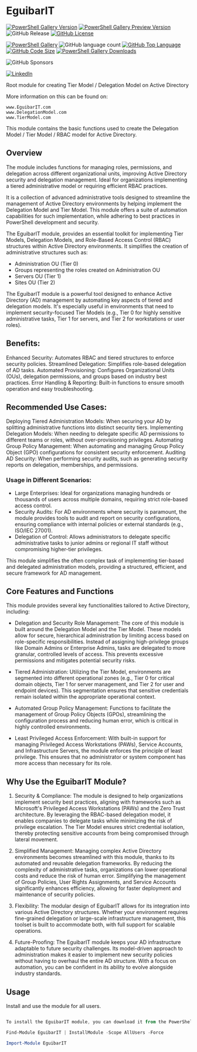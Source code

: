 # EguibarIT

[![PowerShell Gallery Version](https://img.shields.io/powershellgallery/v/EguibarIT.svg)](https://www.powershellgallery.com/packages/EguibarIT)
[![PowerShell Gallery Preview Version](https://img.shields.io/powershellgallery/vpre/EguibarIT.svg?label=powershell%20gallery%20preview&colorB=yellow)](https://www.powershellgallery.com/packages/EguibarIT)
![GitHub Release](https://img.shields.io/github/v/release/vreguibar/EguibarIT)
[![GitHub License](https://img.shields.io/github/license/vreguibar/EguibarIT.svg)](https://github.com/vreguibar/EguibarIT)

[![PowerShell Gallery](https://img.shields.io/powershellgallery/p/EguibarIT.svg)](https://www.powershellgallery.com/packages/EguibarIT)
![GitHub language count](https://img.shields.io/github/languages/count/vreguibar/EguibarIT)
[![GitHub Top Language](https://img.shields.io/github/languages/top/vreguibar/EguibarIT.svg)](https://github.com/vreguibar/EguibarIT)
[![GitHub Code Size](https://img.shields.io/github/languages/code-size/vreguibar/EguibarIT.svg)](https://github.com/vreguibar/EguibarIT)
[![PowerShell Gallery Downloads](https://img.shields.io/powershellgallery/dt/EguibarIT.svg)](https://www.powershellgallery.com/packages/EguibarIT)

![GitHub Sponsors](https://img.shields.io/github/sponsors/vreguibar)

[![LinkedIn](https://img.shields.io/badge/LinkedIn-VicenteRodriguezEguibar-0077B5.svg?logo=LinkedIn)](https://www.linkedin.com/in/VicenteRodriguezEguibar)

Root module for creating Tier Model / Delegation Model on Active Directory

More information on this can be found on:

    www.EguibarIT.com
    www.DelegationModel.com
    www.TierModel.com

This module contains the basic functions used to create the Delegation Model / Tier Model / RBAC model for Active Directory.

## Overview

The module includes functions for managing roles, permissions, and delegation across different organizational units, improving Active Directory security and delegation management. Ideal for organizations implementing a tiered administrative model or requiring efficient RBAC practices.

It is a collection of advanced administrative tools designed to streamline the management of Active Directory environments by helping implement the Delegation Model and Tier Model. This module offers a suite of automation capabilities for such implementation, while adhering to best practices in PowerShell development and security.

The EguibarIT module,  provides an essential toolkit for implementing Tier Models, Delegation Models, and Role-Based Access Control (RBAC) structures within Active Directory environments. It simplifies the creation of administrative structures such as:

* Administration OU (Tier 0)
* Groups representing the roles created on Administration OU
* Servers OU (Tier 1)
* Sites OU (Tier 2)

The EguibarIT module is a powerful tool designed to enhance Active Directory (AD) management by automating key aspects of tiered and delegation models. It's especially useful in environments that need to implement security-focused Tier Models (e.g., Tier 0 for highly sensitive administrative tasks, Tier 1 for servers, and Tier 2 for workstations or user roles).

## Benefits:
Enhanced Security: Automates RBAC and tiered structures to enforce security policies.
Streamlined Delegation: Simplifies role-based delegation of AD tasks.
Automated Provisioning: Configures Organizational Units (OUs), delegation permissions, and groups based on industry best practices.
Error Handling & Reporting: Built-in functions to ensure smooth operation and easy troubleshooting.

## Recommended Use Cases:
Deploying Tiered Administration Models: When securing your AD by splitting administrative functions into distinct security tiers.
Implementing Delegation Models: When needing to delegate specific AD permissions to different teams or roles, without over-provisioning privileges.
Automating Group Policy Management: When automating and managing Group Policy Object (GPO) configurations for consistent security enforcement.
Auditing AD Security: When performing security audits, such as generating security reports on delegation, memberships, and permissions.

### Usage in Different Scenarios:
* Large Enterprises: Ideal for organizations managing hundreds or thousands of users across multiple domains, requiring strict role-based access control.
* Security Audits: For AD environments where security is paramount, the module provides tools to audit and report on security configurations, ensuring compliance with internal policies or external standards (e.g., ISO/IEC 27001).
* Delegation of Control: Allows administrators to delegate specific administrative tasks to junior admins or regional IT staff without compromising higher-tier privileges.

This module simplifies the often complex task of implementing tier-based and delegated administration models, providing a structured, efficient, and secure framework for AD management.

## Core Features and Functions
This module provides several key functionalities tailored to Active Directory, including:

* Delegation and Security Role Management: The core of this module is built around the Delegation Model and the Tier Model. These models allow for secure, hierarchical administration by limiting access based on role-specific responsibilities. Instead of assigning high-privilege groups like Domain Admins or Enterprise Admins, tasks are delegated to more granular, controlled levels of access. This prevents excessive permissions and mitigates potential security risks.

* Tiered Administration: Utilizing the Tier Model, environments are segmented into different operational zones (e.g., Tier 0 for critical domain objects, Tier 1 for server management, and Tier 2 for user and endpoint devices). This segmentation ensures that sensitive credentials remain isolated within the appropriate operational context.

* Automated Group Policy Management: Functions to facilitate the management of Group Policy Objects (GPOs), streamlining the configuration process and reducing human error, which is critical in highly controlled environments.

* Least Privileged Access Enforcement: With built-in support for managing Privileged Access Workstations (PAWs), Service Accounts, and Infrastructure Servers, the module enforces the principle of least privilege. This ensures that no administrator or system component has more access than necessary for its role.

## Why Use the EguibarIT Module?
1. Security & Compliance:
The module is designed to help organizations implement security best practices, aligning with frameworks such as Microsoft's Privileged Access Workstations (PAWs) and the Zero Trust architecture. By leveraging the RBAC-based delegation model, it enables companies to delegate tasks while minimizing the risk of privilege escalation. The Tier Model ensures strict credential isolation, thereby protecting sensitive accounts from being compromised through lateral movement.

2. Simplified Management:
Managing complex Active Directory environments becomes streamlined with this module, thanks to its automated and reusable delegation frameworks. By reducing the complexity of administrative tasks, organizations can lower operational costs and reduce the risk of human error. Simplifying the management of Group Policies, User Rights Assignments, and Service Accounts significantly enhances efficiency, allowing for faster deployment and maintenance of security policies.

3. Flexibility:
The modular design of EguibarIT allows for its integration into various Active Directory structures. Whether your environment requires fine-grained delegation or large-scale infrastructure management, this toolset is built to accommodate both, with full support for scalable operations.

4. Future-Proofing:
The EguibarIT module keeps your AD infrastructure adaptable to future security challenges. Its model-driven approach to administration makes it easier to implement new security policies without having to overhaul the entire AD structure. With a focus on automation, you can be confident in its ability to evolve alongside industry standards.

## Usage

Install and use the module for all users.

```powershell

To install the EguibarIT module, you can download it from the PowerShellGallery (or Github by cloning) and import it into your PowerShell session:

Find-Module EguibarIT | InstallModule -Scope AllUsers -Force

Import-Module EguibarIT

